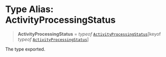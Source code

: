 # Type Alias: ActivityProcessingStatus

> **ActivityProcessingStatus** = *typeof* [`ActivityProcessingStatus`](../variables/ActivityProcessingStatus.md)\[keyof *typeof* [`ActivityProcessingStatus`](../variables/ActivityProcessingStatus.md)\]

The type exported.
